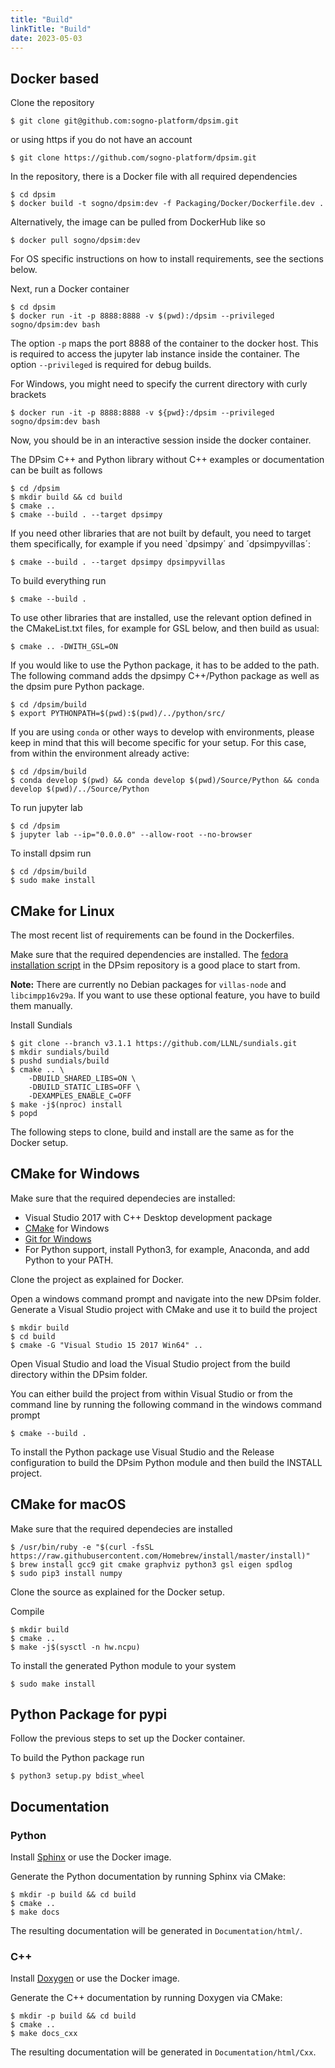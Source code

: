 ```yaml
---
title: "Build"
linkTitle: "Build"
date: 2023-05-03
---
```


## Docker based

Clone the repository

    $ git clone git@github.com:sogno-platform/dpsim.git

or using https if you do not have an account

    $ git clone https://github.com/sogno-platform/dpsim.git

In the repository, there is a Docker file with all required dependencies

    $ cd dpsim
    $ docker build -t sogno/dpsim:dev -f Packaging/Docker/Dockerfile.dev .

Alternatively, the image can be pulled from DockerHub like so

    $ docker pull sogno/dpsim:dev

For OS specific instructions on how to install requirements, see the sections below.

Next, run a Docker container

    $ cd dpsim
    $ docker run -it -p 8888:8888 -v $(pwd):/dpsim --privileged sogno/dpsim:dev bash

The option `-p` maps the port 8888 of the container to the docker host. This is required to access the jupyter lab instance inside the container. The option `--privileged` is required for debug builds.

For Windows, you might need to specify the current directory with curly brackets

    $ docker run -it -p 8888:8888 -v ${pwd}:/dpsim --privileged sogno/dpsim:dev bash

Now, you should be in an interactive session inside the docker container.

The DPsim C++ and Python library without C++ examples or documentation can be built as follows

    $ cd /dpsim
    $ mkdir build && cd build
    $ cmake ..
    $ cmake --build . --target dpsimpy

If you need other libraries that are not built by default, you need to target them specifically, for example if you need `dpsimpy´ and ´dpsimpyvillas´:

    $ cmake --build . --target dpsimpy dpsimpyvillas

To build everything run

    $ cmake --build .

To use other libraries that are installed, use the relevant option defined in the CMakeList.txt files, for example for GSL below, and then build as usual:
    
    $ cmake .. -DWITH_GSL=ON

If you would like to use the Python package, it has to be added to the path.
The following command adds the dpsimpy C++/Python package as well as the dpsim pure Python package.

    $ cd /dpsim/build
    $ export PYTHONPATH=$(pwd):$(pwd)/../python/src/

If you are using `conda` or other ways to develop with environments, please keep in mind that this will become specific for your setup. For this case, from within the environment already active:

    $ cd /dpsim/build
    $ conda develop $(pwd) && conda develop $(pwd)/Source/Python && conda develop $(pwd)/../Source/Python

To run jupyter lab

    $ cd /dpsim
    $ jupyter lab --ip="0.0.0.0" --allow-root --no-browser

To install dpsim run

    $ cd /dpsim/build
    $ sudo make install


## CMake for Linux

The most recent list of requirements can be found in the Dockerfiles.

Make sure that the required dependencies are installed.
The [fedora installation script](https://github.com/sogno-platform/dpsim/blob/c40e283338574e0ba7cd9861c70f1e41aa3399ba/packaging/Shell/install-fedora-deps.sh) in the DPsim repository is a good place to start from.

**Note:** There are currently no Debian packages for `villas-node` and `libcimpp16v29a`.
If you want to use these optional feature, you have to build them manually.

Install Sundials

    $ git clone --branch v3.1.1 https://github.com/LLNL/sundials.git
    $ mkdir sundials/build
    $ pushd sundials/build
    $ cmake .. \
        -DBUILD_SHARED_LIBS=ON \
        -DBUILD_STATIC_LIBS=OFF \
        -DEXAMPLES_ENABLE_C=OFF
    $ make -j$(nproc) install
    $ popd

The following steps to clone, build and install are the same as for the Docker setup.

## CMake for Windows

Make sure that the required dependecies are installed:

- Visual Studio 2017 with C++ Desktop development package
- [CMake](https://cmake.org/) for Windows
- [Git for Windows](https://git-scm.com/download/win)
- For Python support, install Python3, for example, Anaconda, and add Python to your PATH.

Clone the project as explained for Docker.

Open a windows command prompt and navigate into the new DPsim folder.
Generate a Visual Studio project with CMake and use it to build the project

    $ mkdir build
    $ cd build
    $ cmake -G "Visual Studio 15 2017 Win64" ..

Open Visual Studio and load the Visual Studio project from the build directory within the DPsim folder.

You can either build the project from within Visual Studio or from the command line by running the following command in the windows command prompt

    $ cmake --build .

To install the Python package use Visual Studio and the Release configuration to build the DPsim Python module and then build the INSTALL project.

## CMake for macOS

Make sure that the required dependecies are installed

    $ /usr/bin/ruby -e "$(curl -fsSL https://raw.githubusercontent.com/Homebrew/install/master/install)"
    $ brew install gcc9 git cmake graphviz python3 gsl eigen spdlog
    $ sudo pip3 install numpy

Clone the source as explained for the Docker setup.

Compile

    $ mkdir build
    $ cmake ..
    $ make -j$(sysctl -n hw.ncpu)

To install the generated Python module to your system

    $ sudo make install


## Python Package for pypi

Follow the previous steps to set up the Docker container.

To build the Python package run

    $ python3 setup.py bdist_wheel

## Documentation

### Python

Install [Sphinx](https://www.sphinx-doc.org/en/master/) or use the Docker image.

Generate the Python documentation by running Sphinx via CMake:

    $ mkdir -p build && cd build
    $ cmake ..
    $ make docs

The resulting documentation will be generated in `Documentation/html/`.

### C++

Install [Doxygen](http://www.doxygen.nl/) or use the Docker image.

Generate the C++ documentation by running Doxygen via CMake:

    $ mkdir -p build && cd build
    $ cmake ..
    $ make docs_cxx

The resulting documentation will be generated in `Documentation/html/Cxx`.
